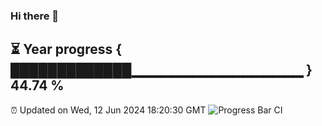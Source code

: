 ### Hi there 👋
⏳ Year progress { █████████████▁▁▁▁▁▁▁▁▁▁▁▁▁▁▁▁▁ } 44.74 %
---
⏰ Updated on Wed, 12 Jun 2024 18:20:30 GMT
![Progress Bar CI](https://github.com/liununu/liununu/workflows/Progress%20Bar%20CI/badge.svg)
